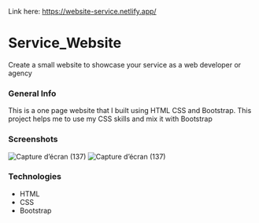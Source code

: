 Link here: https://website-service.netlify.app/

# Service_Website
Create a small website to showcase your service as a web developer or agency

### General Info
This is a one page website that I built using HTML CSS and Bootstrap. This project helps me to use my CSS skills and mix it with Bootstrap

### Screenshots
![Capture d’écran (137)](https://i.postimg.cc/ncCWkxSm/Capture-d-cran-140.png)
![Capture d’écran (137)](https://i.postimg.cc/2SJrwTxk/Capture-d-cran-137.png)


### Technologies
* HTML
* CSS
* Bootstrap


